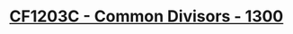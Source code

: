 # [CF1203C - Common Divisors - 1300](https://codeforces.com/problemset/problem/1203/C)
<!--tags: implementation, math-->
